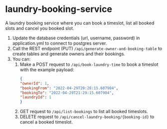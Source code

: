 # laundry-booking-service
A laundry booking service where you can book a timeslot, list all booked slots and cancel you booked slot.

1. Update the database credentials (url, username, password) in application.yml to connect to postgres server.
2. Call the REST endpoint (PUT) ```/api/generate-owner-and-booking-table``` to create tables and generate owners and their bookings.
3. You can:
   1. Make a POST request to ```/api/book-laundry-time``` to book a timeslot with the example payload:
      ```json
      {
      "ownerId": 1,
      "bookingFrom": "2022-04-29T20:28:15.607904",
      "bookingTo": "2022-04-29T21:29:15.607904",
      "laundryId": 1
      } 
      ```
   2. GET request to ```/api/list-bookings``` to list all booked timeslots.
   3. DELETE request to ```/api/cancel-laundry-booking/{booking-id}``` to cancel a booked timeslot.
